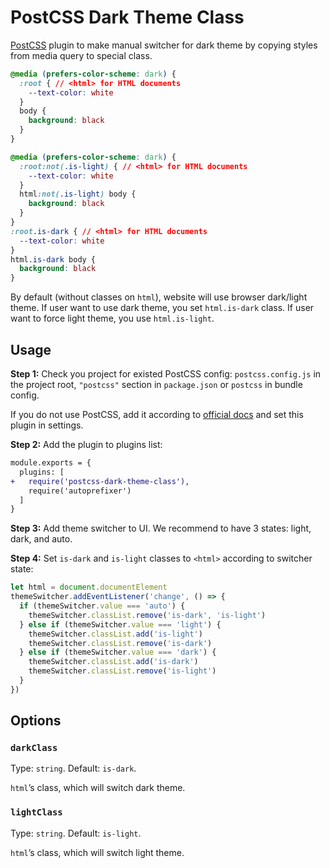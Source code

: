 # PostCSS Dark Theme Class

[PostCSS] plugin to make manual switcher for dark theme by copying styles
from media query to special class.

[PostCSS]: https://github.com/postcss/postcss

```css
@media (prefers-color-scheme: dark) {
  :root { // <html> for HTML documents
    --text-color: white
  }
  body {
    background: black
  }
}
```

```css
@media (prefers-color-scheme: dark) {
  :root:not(.is-light) { // <html> for HTML documents
    --text-color: white
  }
  html:not(.is-light) body {
    background: black
  }
}
:root.is-dark { // <html> for HTML documents
  --text-color: white
}
html.is-dark body {
  background: black
}
```

By default (without classes on `html`), website will use browser dark/light
theme. If user want to use dark theme, you set `html.is-dark` class.
If user want to force light theme, you use `html.is-light`.


## Usage

**Step 1:** Check you project for existed PostCSS config: `postcss.config.js`
in the project root, `"postcss"` section in `package.json`
or `postcss` in bundle config.

If you do not use PostCSS, add it according to [official docs]
and set this plugin in settings.

**Step 2:** Add the plugin to plugins list:

```diff
module.exports = {
  plugins: [
+   require('postcss-dark-theme-class'),
    require('autoprefixer')
  ]
}
```

**Step 3:** Add theme switcher to UI. We recommend to have 3 states: light,
dark, and auto.

**Step 4:** Set `is-dark` and `is-light` classes to `<html>` according
to switcher state:

```js
let html = document.documentElement
themeSwitcher.addEventListener('change', () => {
  if (themeSwitcher.value === 'auto') {
    themeSwitcher.classList.remove('is-dark', 'is-light')
  } else if (themeSwitcher.value === 'light') {
    themeSwitcher.classList.add('is-light')
    themeSwitcher.classList.remove('is-dark')
  } else if (themeSwitcher.value === 'dark') {
    themeSwitcher.classList.add('is-dark')
    themeSwitcher.classList.remove('is-light')
  }
})
```

[official docs]: https://github.com/postcss/postcss#usage


## Options

### `darkClass`

Type: `string`. Default: `is-dark`.

`html`’s class, which will switch dark theme.


### `lightClass`

Type: `string`. Default: `is-light`.

`html`’s class, which will switch light theme.
